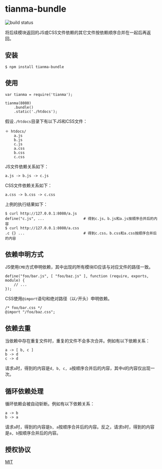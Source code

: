 # tianma-bundle

![build status](https://travis-ci.org/tianmajs/tianma-bundle.svg?branch=master)

将后续模块返回的JS或CSS文件依赖的其它文件按依赖顺序合并在一起后再返回。

## 安装

    $ npm install tianma-bundle

## 使用

    var tianma = require('tianma');

    tianma(8080)
        .bundle()
        .static('./htdocs');

假设`./htdocs`目录下有以下JS和CSS文件：

    ＋ htdocs/
        a.js
        b.js
        c.js
        a.css
        b.css
        c.css

JS文件依赖关系如下：

    a.js -> b.js -> c.js

CSS文件依赖关系如下：

    a.css -> b.css -> c.css

上例的执行结果如下：

    $ curl http://127.0.0.1:8080/a.js
    define("c.js", ...                  # 得到c.js，b.js和a.js按顺序合并后的内容
    $ curl http://127.0.0.1:8080/a.css
    .c {} ...                           # 得到c.css，b.css和a.css按顺序合并后的内容

## 依赖申明方式

JS使用`CMD`方式申明依赖，其中出现的所有模块ID应该与对应文件的路径一致。

    define("foo/bar.js", [ "foo/baz.js" ], function (require, exports, module) {
        // ...
    });

CSS使用`@import`语句和绝对路径（以`/`开头）申明依赖。

    /* foo/bar.css */
    @import "/foo/baz.css";

## 依赖去重

当依赖中存在重复文件时，重复的文件不会多次合并。例如有以下依赖关系：

    a -> [ b, c ]
    b -> d
    c -> d

请求`a`时，得到的内容是`d, b, c, a`按顺序合并后的内容，其中`d`的内容仅出现一次。

## 循环依赖处理

循环依赖会被自动斩断。例如有以下依赖关系：

    a -> b
    b -> a

请求`a`时，得到的内容是`b, a`按顺序合并后的内容。反之，请求`b`时，得到的内容是`a, b`按顺序合并后的内容。

## 授权协议

[MIT](https://github.com/tianmajs/tianmajs.github.io/blob/master/LICENSE)
